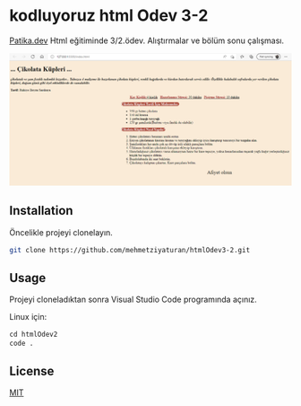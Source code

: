 # kodluyoruz html Odev 3-2

[Patika.dev](https://www.patika.dev) Html eğitiminde 3/2.ödev. Alıştırmalar ve bölüm sonu çalışması.

![proje resmi1](img/png1.PNG)

## Installation
Öncelikle projeyi clonelayın.
```bash
git clone https://github.com/mehmetziyaturan/htmlOdev3-2.git
```

## Usage
Projeyi cloneladıktan sonra Visual Studio Code programında açınız.

Linux için:
```linux
cd htmlOdev2
code .
```

## License
[MIT](https://choosealicense.com/licenses/mit/)
